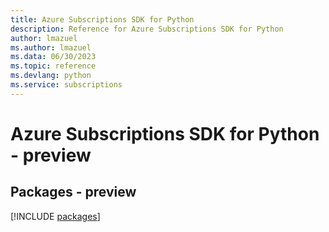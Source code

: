 ```yaml
---
title: Azure Subscriptions SDK for Python
description: Reference for Azure Subscriptions SDK for Python
author: lmazuel
ms.author: lmazuel
ms.data: 06/30/2023
ms.topic: reference
ms.devlang: python
ms.service: subscriptions
---
```

# Azure Subscriptions SDK for Python - preview
## Packages - preview
[!INCLUDE [packages](subscriptions-index.md)]